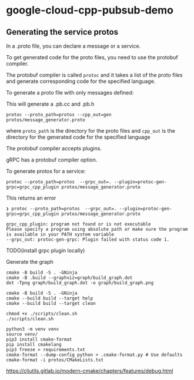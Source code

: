 # google-cloud-cpp-pubsub-demo

## Generating the service protos

In a .proto file, you can declare a message or a service.

To get generated code for the proto files, you need to use the protobuf compiler.

The protobuf compiler is called `protoc` and it takes a list of the proto files and generate corresponding code for the specified language.

To generate a proto file with only messages defined:

This will generate a .pb.cc and .pb.h

```
protoc --proto_path=protos --cpp_out=gen protos/message_generator.proto
```

where `proto_path` is the directory for the proto files
and `cpp_out` is the directory for the generated code for the specified language

The protobuf compiler accepts plugins.

gRPC has a protobuf compiler option.

To generate protos for a service:

```
protoc --proto_path=protos  --grpc_out=. --plugin=protoc-gen-grpc=grpc_cpp_plugin protos/message_generator.proto
```

This returns an error 
```
❯ protoc --proto_path=protos  --grpc_out=. --plugin=protoc-gen-grpc=grpc_cpp_plugin protos/message_generator.proto

grpc_cpp_plugin: program not found or is not executable
Please specify a program using absolute path or make sure the program is available in your PATH system variable
--grpc_out: protoc-gen-grpc: Plugin failed with status code 1.
```

TODO(install grpc plugin locally)

Generate the graph
```
cmake -B build -S . -GNinja
cmake -B .build --graphviz=graph/build_graph.dot 
dot -Tpng graph/build_graph.dot -o graph/build_graph.png
```

```
cmake -B build -S . -GNinja
cmake --build build --target help
cmake --build build --target clean
```


```
chmod +x ./scripts/clean.sh
./scripts/clean.sh
```


```
python3 -m venv venv
source venv/
pip3 install cmake-format
pip install cmakelang
pip3 freeze > requirements.txt
cmake-format --dump-config python > .cmake-format.py # Use defaults
cmake-format -i protos/CMakeLists.txt
```

https://cliutils.gitlab.io/modern-cmake/chapters/features/debug.html